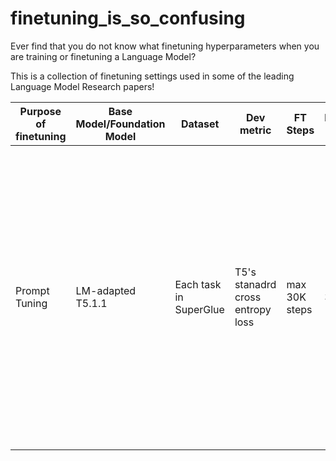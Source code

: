 # finetuning_is_so_confusing

Ever find that you do not know what finetuning hyperparameters when you are training or finetuning a Language Model?

This is a collection of finetuning settings used in some of the leading Language Model Research papers!

| Purpose of finetuning | Base Model/Foundation Model | Dataset | Dev metric | FT Steps | Batch Size | Optimizer | Optimizer Paramers | Model/Method Specific Hyperparams | Paper |
| --- | --- | --- | --- | --- | --- | --- | --- | --- | --- |
| Prompt Tuning | LM-adapted T5.1.1 | Each task in SuperGlue | T5's stanadrd cross entropy loss | max 30K steps | 32 | Adafactor | Learning rate 0.3<br>weight decay 1e-5<br>Beta_2 decay 0.8<br>parameter scaling = off | 100 tokens Prompt length, | Lester, B., Al-Rfou, R., & Constant, N. (2021). The power of scale for parameter-efficient prompt tuning. In Proceedings of the 2021 Conference on Empirical Methods in Natural Language Processing (pp. 3020-3032). Association for Computational Linguistics. |


